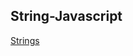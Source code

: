 ## String-Javascript

[Strings](https://developer.mozilla.org/en-US/docs/Web/JavaScript/Reference/Global_Objects/String)
